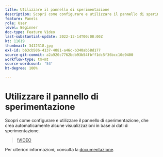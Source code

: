 ```yaml
---
title: Utilizzare il pannello di sperimentazione
description: Scopri come configurare e utilizzare il pannello di sperimentazione, che crea automaticamente alcune visualizzazioni in base ai dati di sperimentazione.
feature: Panels
role: User
level: Beginner
doc-type: Feature Video
last-substantial-update: 2022-12-14T00:00:00Z
kt: 11619
thumbnail: 3412318.jpg
exl-id: bb3cb506-4137-4081-a46c-b340ab58d177
source-git-commit: a2a920c7762bdb93b54fbff1dc5f36bcc10e9400
workflow-type: tm+mt
source-wordcount: '54'
ht-degree: 100%

---
```


# Utilizzare il pannello di sperimentazione

Scopri come configurare e utilizzare il pannello di sperimentazione, che crea automaticamente alcune visualizzazioni in base ai dati di sperimentazione.

>[!VIDEO](https://video.tv.adobe.com/v/3416822/?quality=12&learn=on&captions=ita)

Per ulteriori informazioni, consulta la [documentazione](https://experienceleague.adobe.com/docs/analytics-platform/using/cja-workspace/panels/experimentation.html?lang=it).
